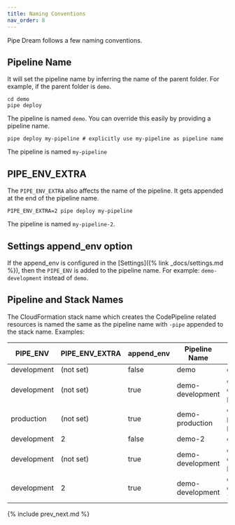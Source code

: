 ```yaml
---
title: Naming Conventions
nav_order: 8
---
```


Pipe Dream follows a few naming conventions.

## Pipeline Name

It will set the pipeline name by inferring the name of the parent folder.  For example, if the parent folder is `demo`.

    cd demo
    pipe deploy

The pipeline is named `demo`. You can override this easily by providing a pipeline name.

    pipe deploy my-pipeline # explicitly use my-pipeline as pipeline name

The pipeline is named `my-pipeline`

## PIPE_ENV_EXTRA

The `PIPE_ENV_EXTRA` also affects the name of the pipeline.  It gets appended at the end of the pipeline name.

    PIPE_ENV_EXTRA=2 pipe deploy my-pipeline

The pipeline is named `my-pipeline-2`.

## Settings append_env option

If the append_env is configured in the [Settings]({% link _docs/settings.md %}), then the `PIPE_ENV` is added to the pipeline name. For example: `demo-development` instead of `demo`.

## Pipeline and Stack Names

The CloudFormation stack name which creates the CodePipeline related resources is named the same as the pipeline name with `-pipe` appended to the stack name. Examples:

PIPE_ENV | PIPE_ENV_EXTRA | append_env | Pipeline Name | Stack Name
--- | --- | --- | --- | ---
development | (not set) | false | demo | demo-pipe
development | (not set) | true | demo-development | demo-development-pipe
production | (not set) | true | demo-production | demo-production-pipe
development | 2 | false | demo-2 | demo-2-pipe
development | (not set) | true | demo-development | demo-development-pipe |
development | 2 | true | demo-development | demo-development-2-pipe

{% include prev_next.md %}